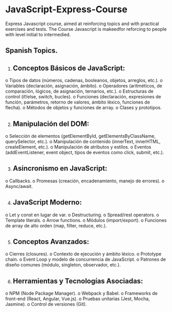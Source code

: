 # JavaScript-Express-Course
Express Javascript course, aimed at reinforcing topics and with practical exercises and tests.
The Course Javascript is makeedfor reforcing to people with level initial to intermedied.

## Spanish Topics.

1.	## Conceptos Básicos de JavaScript:
o	Tipos de datos (números, cadenas, booleanos, objetos, arreglos, etc.).
o	Variables (declaración, asignación, ámbito).
o	Operadores (aritméticos, de comparación, lógicos, de asignación, ternarios, etc.).
o	Estructuras de control (if/else, switch, bucles).
o	Funciones (declaración, expresiones de función, parámetros, retorno de valores, ámbito léxico, funciones de flecha).
o	Métodos de objetos y funciones de array.
o	Clases y prototipos.

2.	## Manipulación del DOM:
o	Selección de elementos (getElementById, getElementsByClassName, querySelector, etc.).
o	Manipulación de contenido (innerText, innerHTML, createElement, etc.).
o	Manipulación de atributos y estilos.
o	Eventos (addEventListener, event object, tipos de eventos como click, submit, etc.).

3.	## Asincronismo en JavaScript:
o	Callbacks.
o	Promesas (creación, encadenamiento, manejo de errores).
o	Async/await.

4.	## JavaScript Moderno:
o	Let y const en lugar de var.
o	Destructuring.
o	Spread/rest operators.
o	Template literals.
o	Arrow functions.
o	Módulos (import/export).
o	Funciones de array de alto orden (map, filter, reduce, etc.).

5.	## Conceptos Avanzados:
o	Cierres (closures).
o	Contexto de ejecución y ámbito léxico.
o	Prototype chain.
o	Event Loop y modelo de concurrencia de JavaScript.
o	Patrones de diseño comunes (módulo, singleton, observador, etc.).

6.	## Herramientas y Tecnologías Asociadas:
o	NPM (Node Package Manager).
o	Webpack y Babel.
o	Frameworks de front-end (React, Angular, Vue.js).
o	Pruebas unitarias (Jest, Mocha, Jasmine).
o	Control de versiones (Git).
